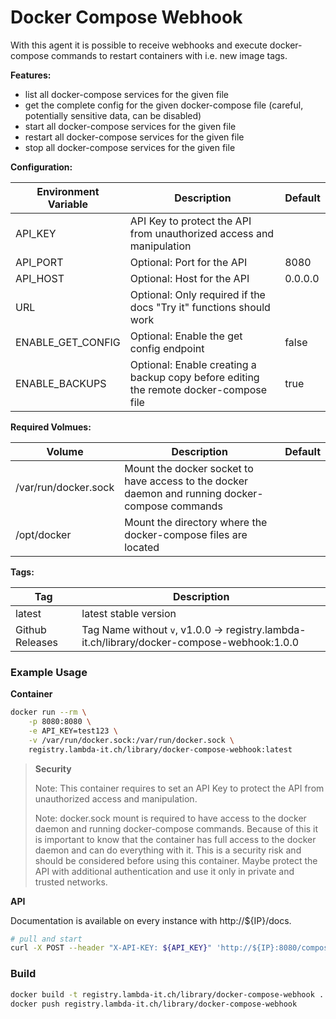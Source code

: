 # Docker Compose Webhook

With this agent it is possible to receive webhooks and execute docker-compose commands to restart containers with i.e. new image tags.

**Features:**

- list all docker-compose services for the given file
- get the complete config for the given docker-compose file (careful, potentially sensitive data, can be disabled)
- start all docker-compose services for the given file
- restart all docker-compose services for the given file
- stop all docker-compose services for the given file

**Configuration:**

| Environment Variable | Description                                                                           | Default |
| -------------------- | ------------------------------------------------------------------------------------- | ------- |
| API_KEY              | API Key to protect the API from unauthorized access and manipulation                  |         |
| API_PORT             | Optional: Port for the API                                                            | 8080    |
| API_HOST             | Optional: Host for the API                                                            | 0.0.0.0 |
| URL                  | Optional: Only required if the docs "Try it" functions should work                    |         |
| ENABLE_GET_CONFIG    | Optional: Enable the get config endpoint                                              | false   |
| ENABLE_BACKUPS       | Optional: Enable creating a backup copy before editing the remote docker-compose file | true    |

**Required Volmues:**

| Volume               | Description                                                                                     | Default |
| -------------------- | ----------------------------------------------------------------------------------------------- | ------- |
| /var/run/docker.sock | Mount the docker socket to have access to the docker daemon and running docker-compose commands |         |
| /opt/docker          | Mount the directory where the docker-compose files are located                                  |         |

**Tags:**

| Tag             | Description                                                                                |
| --------------- | ------------------------------------------------------------------------------------------ |
| latest          | latest stable version                                                                      |
| Github Releases | Tag Name without `v`, v1.0.0 -> registry.lambda-it.ch/library/docker-compose-webhook:1.0.0 |

### Example Usage

**Container**

```bash
docker run --rm \
    -p 8080:8080 \
    -e API_KEY=test123 \
    -v /var/run/docker.sock:/var/run/docker.sock \
    registry.lambda-it.ch/library/docker-compose-webhook:latest
```

> **Security**
>
> Note: This container requires to set an API Key to protect the API from unauthorized access and manipulation.
>
> Note: docker.sock mount is required to have access to the docker daemon and running docker-compose commands.
> Because of this it is important to know that the container has full access to the docker daemon and can do everything with it.
> This is a security risk and should be considered before using this container.
> Maybe protect the API with additional authentication and use it only in private and trusted networks.

**API**

Documentation is available on every instance with http://${IP}/docs.

```bash
# pull and start
curl -X POST --header "X-API-KEY: ${API_KEY}" 'http://${IP}:8080/compose/up?path=/opt/docker&file=apps.yml'
```

### Build

```bash
docker build -t registry.lambda-it.ch/library/docker-compose-webhook .
docker push registry.lambda-it.ch/library/docker-compose-webhook
```
